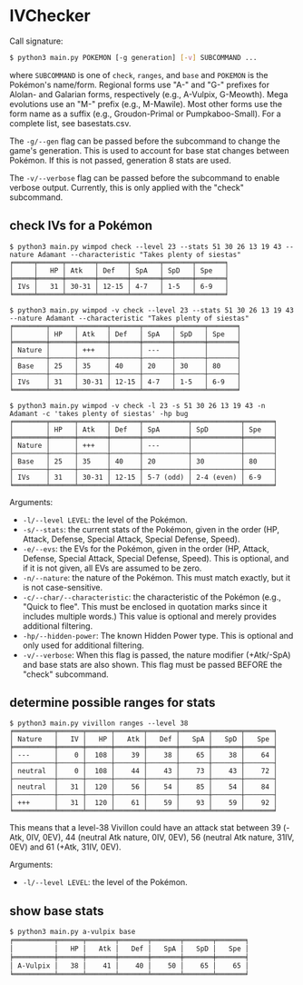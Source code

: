 # IVChecker

Call signature:
```bash
$ python3 main.py POKEMON [-g generation] [-v] SUBCOMMAND ...
```

where `SUBCOMMAND` is one of `check`, `ranges`, and `base` and `POKEMON` is the Pokémon's name/form. Regional forms use "A-" and "G-" prefixes for Alolan- and Galarian forms, respectively (e.g., A-Vulpix, G-Meowth). Mega evolutions use an "M-" prefix (e.g., M-Mawile). Most other forms use the form name as a suffix (e.g., Groudon-Primal or Pumpkaboo-Small). For a complete list, see basestats.csv.

The `-g/--gen` flag can be passed before the subcommand to change the game's generation. This is used to account for base stat changes between Pokémon. If this is not passed, generation 8 stats are used.

The `-v/--verbose` flag can be passed before the subcommand to enable verbose output. Currently, this is only applied with the "check" subcommand.


## check IVs for a Pokémon
```
$ python3 main.py wimpod check --level 23 --stats 51 30 26 13 19 43 --nature Adamant --characteristic "Takes plenty of siestas"
╒═════╤══════╤═══════╤═══════╤═══════╤═══════╤═══════╕
│     │   HP │ Atk   │ Def   │ SpA   │ SpD   │ Spe   │
╞═════╪══════╪═══════╪═══════╪═══════╪═══════╪═══════╡
│ IVs │   31 │ 30-31 │ 12-15 │ 4-7   │ 1-5   │ 6-9   │
╘═════╧══════╧═══════╧═══════╧═══════╧═══════╧═══════╛

$ python3 main.py wimpod -v check --level 23 --stats 51 30 26 13 19 43 --nature Adamant --characteristic "Takes plenty of siestas"
╒════════╤══════╤═══════╤═══════╤═══════╤═══════╤═══════╕
│        │ HP   │ Atk   │ Def   │ SpA   │ SpD   │ Spe   │
╞════════╪══════╪═══════╪═══════╪═══════╪═══════╪═══════╡
│ Nature │      │ +++   │       │ ---   │       │       │
├────────┼──────┼───────┼───────┼───────┼───────┼───────┤
│ Base   │ 25   │ 35    │ 40    │ 20    │ 30    │ 80    │
├────────┼──────┼───────┼───────┼───────┼───────┼───────┤
│ IVs    │ 31   │ 30-31 │ 12-15 │ 4-7   │ 1-5   │ 6-9   │
╘════════╧══════╧═══════╧═══════╧═══════╧═══════╧═══════╛

$ python3 main.py wimpod -v check -l 23 -s 51 30 26 13 19 43 -n Adamant -c 'takes plenty of siestas' -hp bug
╒════════╤══════╤═══════╤═══════╤═══════════╤════════════╤═══════╕
│        │ HP   │ Atk   │ Def   │ SpA       │ SpD        │ Spe   │
╞════════╪══════╪═══════╪═══════╪═══════════╪════════════╪═══════╡
│ Nature │      │ +++   │       │ ---       │            │       │
├────────┼──────┼───────┼───────┼───────────┼────────────┼───────┤
│ Base   │ 25   │ 35    │ 40    │ 20        │ 30         │ 80    │
├────────┼──────┼───────┼───────┼───────────┼────────────┼───────┤
│ IVs    │ 31   │ 30-31 │ 12-15 │ 5-7 (odd) │ 2-4 (even) │ 6-9   │
╘════════╧══════╧═══════╧═══════╧═══════════╧════════════╧═══════╛
```

Arguments:
- `-l/--level LEVEL`: the level of the Pokémon.
- `-s/--stats`: the current stats of the Pokémon, given in the order (HP, Attack, Defense, Special Attack, Special Defense, Speed).
- `-e/--evs`: the EVs for the Pokémon, given in the order (HP, Attack, Defense, Special Attack, Special Defense, Speed). This is optional, and if it is not given, all EVs are assumed to be zero.
- `-n/--nature`: the nature of the Pokémon. This must match exactly, but it is not case-sensitive.
- `-c/--char/--characteristic`: the characteristic of the Pokémon (e.g., "Quick to flee". This must be enclosed in quotation marks since it includes multiple words.) This value is optional and merely provides additional filtering.
- `-hp/--hidden-power`: The known Hidden Power type. This is optional and only used for additional filtering.
- `-v/--verbose`: When this flag is passed, the nature modifier (+Atk/-SpA) and base stats are also shown. This flag must be passed BEFORE the "check" subcommand.

## determine possible ranges for stats

```
$ python3 main.py vivillon ranges --level 38
╒══════════╤══════╤══════╤═══════╤═══════╤═══════╤═══════╤═══════╕
│ Nature   │   IV │   HP │   Atk │   Def │   SpA │   SpD │   Spe │
╞══════════╪══════╪══════╪═══════╪═══════╪═══════╪═══════╪═══════╡
│ ---      │    0 │  108 │    39 │    38 │    65 │    38 │    64 │
├──────────┼──────┼──────┼───────┼───────┼───────┼───────┼───────┤
│ neutral  │    0 │  108 │    44 │    43 │    73 │    43 │    72 │
├──────────┼──────┼──────┼───────┼───────┼───────┼───────┼───────┤
│ neutral  │   31 │  120 │    56 │    54 │    85 │    54 │    84 │
├──────────┼──────┼──────┼───────┼───────┼───────┼───────┼───────┤
│ +++      │   31 │  120 │    61 │    59 │    93 │    59 │    92 │
╘══════════╧══════╧══════╧═══════╧═══════╧═══════╧═══════╧═══════╛
```

This means that a level-38 Vivillon could have an attack stat between 39 (-Atk, 0IV, 0EV), 44 (neutral Atk nature, 0IV, 0EV), 56 (neutral Atk nature, 31IV, 0EV) and 61 (+Atk, 31IV, 0EV).

Arguments:
- `-l/--level LEVEL`: the level of the Pokémon.

## show base stats

```bash
$ python3 main.py a-vulpix base
╒══════════╤══════╤═══════╤═══════╤═══════╤═══════╤═══════╕
│          │   HP │   Atk │   Def │   SpA │   SpD │   Spe │
╞══════════╪══════╪═══════╪═══════╪═══════╪═══════╪═══════╡
│ A-Vulpix │   38 │    41 │    40 │    50 │    65 │    65 │
╘══════════╧══════╧═══════╧═══════╧═══════╧═══════╧═══════╛
```